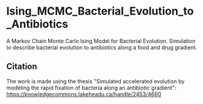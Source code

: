 # Ising_MCMC_Bacterial_Evolution_to_Antibiotics
A Markov Chain Monte Carlo Ising Model for Bacterial Evolution.  Simulation to describe bacterial evolution to antibiotics along a food and drug gradient.

## Citation
The work is made using the thesis "Simulated accelerated evolution by modeling the rapid fixation of bacteria along an antibiotic gradient":
https://knowledgecommons.lakeheadu.ca/handle/2453/4660
